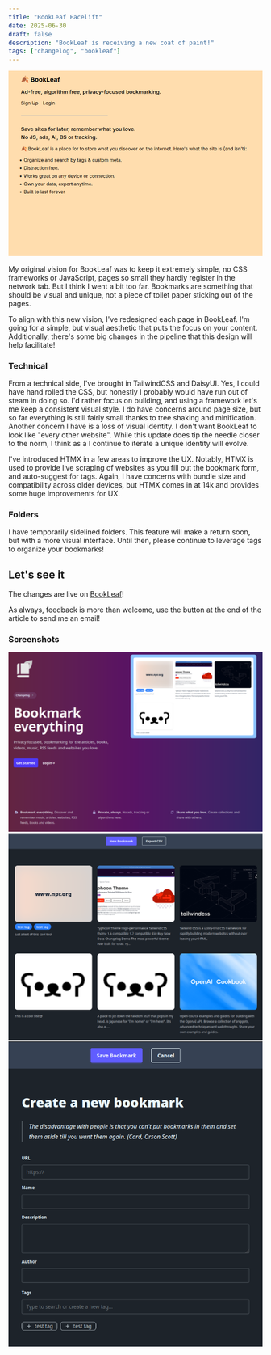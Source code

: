 ```yaml
---
title: "BookLeaf Facelift"
date: 2025-06-30
draft: false
description: "BookLeaf is receiving a new coat of paint!"
tags: ["changelog", "bookleaf"]
---
```


![BookLeaf Screenshot](./old-screenshot.png "Old BookLeaf")

My original vision for BookLeaf was to keep it extremely simple, no CSS frameworks or JavaScript, pages so small they hardly register in the network tab. But I think I went a bit too far. Bookmarks are something that should be visual and unique, not a piece of toilet paper sticking out of the pages.

To align with this new vision, I've redesigned each page in BookLeaf. I'm going for a simple, but visual aesthetic that puts the focus on your content. Additionally, there's some big changes in the pipeline that this design will help facilitate!

### Technical

From a technical side, I've brought in TailwindCSS and DaisyUI. Yes, I could have hand rolled the CSS, but honestly I probably would have run out of steam in doing so. I'd rather focus on building, and using a framework let's me keep a consistent visual style. I do have concerns around page size, but so far everything is still fairly small thanks to tree shaking and minification. Another concern I have is a loss of visual identity. I don't want BookLeaf to look like "every other website". While this update does tip the needle closer to the norm, I think as a I continue to iterate a unique identity will evolve.

I've introduced HTMX in a few areas to improve the UX. Notably, HTMX is used to provide live scraping of websites as you fill out the bookmark form, and auto-suggest for tags. Again, I have concerns with bundle size and compatibility across older devices, but HTMX comes in at 14k and provides some huge improvements for UX.

### Folders

I have temporarily sidelined folders. This feature will make a return soon, but with a more visual interface. Until then, please continue to leverage tags to organize your bookmarks!

## Let's see it

The changes are live on [BookLeaf](https://bookleaf.dev)!

As always, feedback is more than welcome, use the button at the end of the article to send me an email!

### Screenshots

![BookLeaf Screenshot](./screenshot-3.png "New homepage")
![BookLeaf Screenshot](./screenshot-2.png "More visual bookmarks list")
![BookLeaf Screenshot](./screenshot-1.png "New bookmark form")

